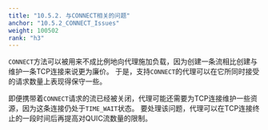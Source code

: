 ```yaml
---
title: "10.5.2. 与CONNECT相关的问题"
anchor: "10.5.2_CONNECT_Issues"
weight: 100502
rank: "h3"
---
```


`CONNECT`方法可以被用来不成比例地向代理施加负载，因为创建一条流相比创建与维护一条TCP连接来说更为廉价。
于是，支持`CONNECT`的代理可以在它所同时接受的请求数量上表现得保守一些。

即便携带着`CONNECT`请求的流已经被关闭，代理可能还需要为TCP连接维护一些资源，因为这条连接仍处于`TIME_WAIT`状态。
要处理该问题，代理可以在TCP连接终止的一段时间后再提高对QUIC流数量的限制。
